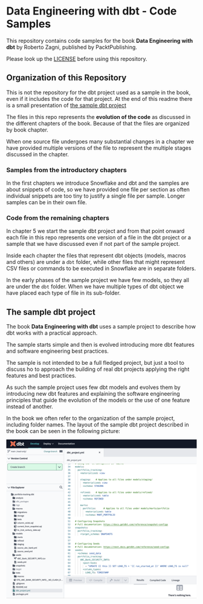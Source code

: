 # Data Engineering with dbt - Code Samples
This repository contains code samples for the book **Data Engineering with dbt** by Roberto Zagni, published by PacktPublishing.

Please look up the [LICENSE](LICENSE) before using this repository.

## Organization of this Repository
This is not the repository for the dbt project used as a sample in the book, even if it includes the code for that project.
At the end of this readme there is a small presentation of [the sample dbt project](#the-sample-dbt-project) 

The files in this repo represents the **evolution of the code** as discussed in the different chapters of the book.
Because of that the files are organized by book chapter.

When one source file undergoes many substantial changes in a chapter we have provided multiple versions of the file to
represent the multiple stages discussed in the chapter.

### Samples from the introductory chapters
In the first chapters we introduce Snowflake and dbt and the samples are about snippets of code, 
so we have provided one file per section as often individual snippets are too tiny to justify a single file per sample.
Longer samples can be in their own file.

### Code from the remaining chapters
In chapter 5 we start the sample dbt project and from that point onward each file in this repo represents
one version of a file in the dbt project or a sample that we have discussed even if not part of the sample project.

Inside each chapter the files that represent dbt objects (models, macros and others) are under a `dbt` folder, 
while other files that might represent CSV files or commands to be executed in Snowflake are in separate folders. 

In the early phases of the sample project we have few models, so they all are under the `dbt` folder.
When we have multiple types of dbt object we have placed each type of file in its sub-folder. 


## The sample dbt project
The book **Data Engineering with dbt** uses a sample project to describe how dbt works with a practical approach.

The sample starts simple and then is evolved introducing more dbt features and software engineering best practices.

The sample is not intended to be a full fledged project, but just a tool to discuss ho to approach the building 
of real dbt projects applying the right features and best practices.

As such the sample project uses few dbt models and evolves them by introducing new dbt features 
and explaining the software engineering principles that guide the evolution of the models or the use of one 
feature instead of another.

In the book we often refer to the organization of the sample project, including folder names.
The layout of the sample dbt project described in the book can be seen in the following picture: 

![The layout of the dbt project](dbt_project_layout.png)



